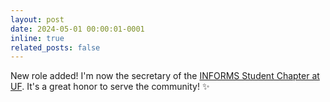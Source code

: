 ```yaml
---
layout: post
date: 2024-05-01 00:00:01-0001
inline: true
related_posts: false
---
```


New role added! I'm now the secretary of the [INFORMS Student Chapter at UF](https://www.ise.ufl.edu/informs/). It's a great honor to serve the community! :sparkles:
